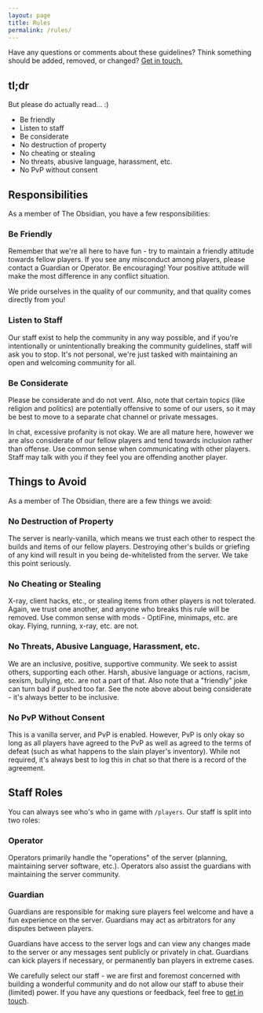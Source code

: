 ```yaml
---
layout: page
title: Rules
permalink: /rules/
---
```


Have any questions or comments about these guidelines?  Think something should be added, removed, or changed?  [Get in touch.](/contact-us/)

## tl;dr

But please do actually read...  :)

* Be friendly
* Listen to staff
* Be considerate
* No destruction of property
* No cheating or stealing
* No threats, abusive language, harassment, etc.
* No PvP without consent

## Responsibilities

As a member of The Obsidian, you have a few responsibilities:

### Be Friendly

Remember that we're all here to have fun - try to maintain a friendly attitude towards fellow players.  If you see any misconduct among players, please contact a Guardian or Operator.  Be encouraging!  Your positive attitude will make the most difference in any conflict situation.

We pride ourselves in the quality of our community, and that quality comes directly from you!

### Listen to Staff

Our staff exist to help the community in any way possible, and if you're intentionally or unintentionally breaking the community guidelines, staff will ask you to stop.  It's not personal, we're just tasked with maintaining an open and welcoming community for all.

### Be Considerate

Please be considerate and do not vent.  Also, note that certain topics (like religion and politics) are potentially offensive to some of our users, so it may be best to move to a separate chat channel or private messages.

In chat, excessive profanity is not okay.  We are all mature here, however we are also considerate of our fellow players and tend towards inclusion rather than offense.  Use common sense when communicating with other players.  Staff may talk with you if they feel you are offending another player.

## Things to Avoid

As a member of The Obsidian, there are a few things we avoid:

### No Destruction of Property

The server is nearly-vanilla, which means we trust each other to respect the builds and items of our fellow players.  Destroying other's builds or griefing of any kind will result in you being de-whitelisted from the server.  We take this point seriously.

### No Cheating or Stealing

X-ray, client hacks, etc., or stealing items from other players is not tolerated.  Again, we trust one another, and anyone who breaks this rule will be removed.  Use common sense with mods - OptiFine, minimaps, etc. are okay.  Flying, running, x-ray, etc. are not.

### No Threats, Abusive Language, Harassment, etc.

We are an inclusive, positive, supportive community.  We seek to assist others, supporting each other.  Harsh, abusive language or actions, racism, sexism, bullying, etc. are not a part of that.  Also note that a "friendly" joke can turn bad if pushed too far.  See the note above about being considerate - it's always better to be inclusive.

### No PvP Without Consent

This is a vanilla server, and PvP is enabled.  However, PvP is only okay so long as all players have agreed to the PvP as well as agreed to the terms of defeat (such as what happens to the slain player's inventory).  While not required, it's always best to log this in chat so that there is a record of the agreement.

## Staff Roles

You can always see who's who in game with `/players`.  Our staff is split into two roles:

### Operator

Operators primarily handle the "operations" of the server (planning, maintaining server software, etc.).  Operators also assist the guardians with maintaining the server community.

### Guardian

Guardians are responsible for making sure players feel welcome and have a fun experience on the server.  Guardians may act as arbitrators for any disputes between players.  

Guardians have access to the server logs and can view any changes made to the server or any messages sent publicly or privately in chat.  Guardians can kick players if necessary, or permanently ban players in extreme cases.

We carefully select our staff - we are first and foremost concerned with building a wonderful community and do not allow our staff to abuse their (limited) power.  If you have any questions or feedback, feel free to [get in touch](/contact-us/).
